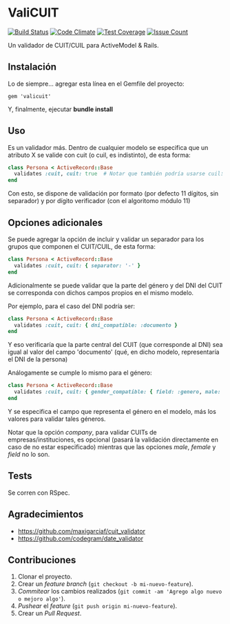 # ValiCUIT

[![Build Status](https://travis-ci.org/lndl/valicuit.svg?branch=master)](https://travis-ci.org/lndl/valicuit) [![Code Climate](https://codeclimate.com/github/lndl/valicuit/badges/gpa.svg)](https://codeclimate.com/github/lndl/valicuit) [![Test Coverage](https://codeclimate.com/github/lndl/valicuit/badges/coverage.svg)](https://codeclimate.com/github/lndl/valicuit/coverage) [![Issue Count](https://codeclimate.com/github/lndl/valicuit/badges/issue_count.svg)](https://codeclimate.com/github/lndl/valicuit)

Un validador de CUIT/CUIL para ActiveModel &amp; Rails.

## Instalación

Lo de siempre... agregar esta línea en el Gemfile del proyecto:

```
gem 'valicuit'
```

Y, finalmente, ejecutar **bundle install**

## Uso

Es un validador más. Dentro de cualquier modelo se especifica que un atributo X se valide con cuit (o cuil, es indistinto), de esta forma:

```ruby
class Persona < ActiveRecord::Base
  validates :cuit, cuit: true  # Notar que también podría usarse cuil: true
end
```

Con esto, se dispone de validación por formato (por defecto 11 dígitos, sin separador) y por dígito verificador (con el algoritomo módulo 11)

## Opciones adicionales

Se puede agregar la opción de incluir y validar un separador para los grupos que componen el CUIT/CUIL, de esta forma:

```ruby
class Persona < ActiveRecord::Base
  validates :cuit, cuit: { separator: '-' }
end
```

Adicionalmente se puede validar que la parte del género y del DNI del CUIT se corresponda con dichos campos propios en el mismo modelo.

Por ejemplo, para el caso del DNI podría ser:

```ruby
class Persona < ActiveRecord::Base
  validates :cuit, cuit: { dni_compatible: :documento }
end
```

Y eso verificaría que la parte central del CUIT (que corresponde al DNI) sea igual al valor del campo 'documento' (qué, en dicho modelo, representaría el DNI de la persona)

Análogamente se cumple lo mismo para el género:

```ruby
class Persona < ActiveRecord::Base
  validates :cuit, cuit: { gender_compatible: { field: :genero, male: 'M', female: 'F', company: 'C' } }
end
```

Y se especifica el campo que representa el género en el modelo, más los valores para validar tales géneros.

Notar que la opción *company*, para validar CUITs de empresas/instituciones, es opcional (pasará la validación directamente en caso de no estar especificado) mientras que las opciones *male*, *female* y *field* no lo son.


## Tests

Se corren con RSpec.

## Agradecimientos

- https://github.com/maxigarciaf/cuit_validator
- https://github.com/codegram/date_validator

## Contribuciones

1. Clonar el proyecto.
2. Crear un *feature branch* (`git checkout -b mi-nuevo-feature`).
3. *Commitear* los cambios realizados (`git commit -am 'Agrego algo nuevo o mejoro algo'`).
4. *Pushear* el *feature* (`git push origin mi-nuevo-feature`).
5. Crear un *Pull Request*.
